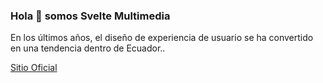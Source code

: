 ### Hola 👋 somos **Svelte Multimedia**
En los últimos años, el diseño de experiencia de usuario se ha convertido en una tendencia dentro de Ecuador..

[Sitio Oficial](https://jspixels.github.io)
